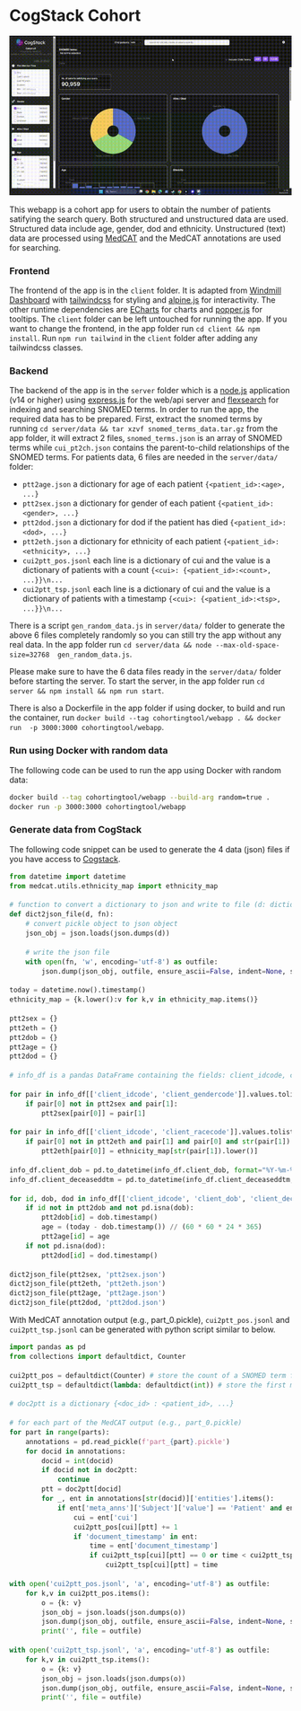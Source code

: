 # CogStack Cohort

![demo](cohort_dark_mode_demo.gif)

This webapp is a cohort app for users to obtain the number of patients satifying the search query. Both structured and unstructured data are used. Structured data include age, gender, dod and ethnicity. Unstructured (text) data are processed using [MedCAT](https://github.com/CogStack/MedCAT) and the MedCAT annotations are used for searching.

### Frontend
The frontend of the app is in the `client` folder. It is adapted from [Windmill Dashboard](https://windmillui.com/dashboard-html) with [tailwindcss](https://tailwindcss.com/) for styling and [alpine.js](https://alpinejs.dev/) for interactivity. The other runtime dependencies are [ECharts](https://echarts.apache.org/en/index.html) for charts and [popper.js](https://popper.js.org/) for tooltips. The `client` folder can be left untouched for running the app. If you want to change the frontend, in the app folder run `cd client && npm install`. Run `npm run tailwind` in the `client` folder after adding any tailwindcss classes.

### Backend
The backend of the app is in the `server` folder which is a [node.js](https://nodejs.org/en/) application (v14 or higher) using [express.js](https://expressjs.com/) for the web/api server and [flexsearch](https://github.com/nextapps-de/flexsearch) for indexing and searching SNOMED terms. In order to run the app, the required data has to be prepared. First, extract the snomed terms by running `cd server/data && tar xzvf snomed_terms_data.tar.gz` from the app folder, it will extract 2 files, `snomed_terms.json` is an array of SNOMED terms while  `cui_pt2ch.json` contains the parent-to-child relationships of the SNOMED terms. For patients data, 6 files are needed in the `server/data/` folder:
- `ptt2age.json` a dictionary for age of each patient `{<patient_id>:<age>, ...}`
- `ptt2sex.json` a dictionary for gender of each patient `{<patient_id>:<gender>, ...}`
- `ptt2dod.json` a dictionary for dod if the patient has died `{<patient_id>:<dod>, ...}`
- `ptt2eth.json` a dictionary for ethnicity of each patient `{<patient_id>:<ethnicity>, ...}`
- `cui2ptt_pos.jsonl` each line is a dictionary of cui and the value is a dictionary of patients with a count `{<cui>: {<patient_id>:<count>, ...}}\n...`
- `cui2ptt_tsp.jsonl` each line is a dictionary of cui and the value is a dictionary of patients with a timestamp `{<cui>: {<patient_id>:<tsp>, ...}}\n...`

There is a script `gen_random_data.js` in `server/data/` folder to generate the above 6 files completely randomly so you can still try the app without any real data. In the app folder run `cd server/data && node --max-old-space-size=32768  gen_random_data.js`.

Please make sure to have the 6 data files ready in the `server/data/` folder before starting the server. To start the server, in the app folder run `cd server && npm install && npm run start`. 

There is also a Dockerfile in the app folder if using docker, to build and run the container, run `docker build --tag cohortingtool/webapp . && docker run  -p 3000:3000 cohortingtool/webapp`.

### Run using Docker with random data
The following code can be used to run the app using Docker with random data:
```bash
docker build --tag cohortingtool/webapp --build-arg random=true .
docker run -p 3000:3000 cohortingtool/webapp
```

### Generate data from CogStack
The following code snippet can be used to generate the 4 data (json) files if you have access to [Cogstack](https://github.com/CogStack).
```python
from datetime import datetime
from medcat.utils.ethnicity_map import ethnicity_map

# function to convert a dictionary to json and write to file (d: dictionary, fn: string (filename))
def dict2json_file(d, fn):
    # convert pickle object to json object
    json_obj = json.loads(json.dumps(d))

    # write the json file
    with open(fn, 'w', encoding='utf-8') as outfile:
        json.dump(json_obj, outfile, ensure_ascii=False, indent=None, separators=(',',':'))

today = datetime.now().timestamp()
ethnicity_map = {k.lower():v for k,v in ethnicity_map.items()}

ptt2sex = {}
ptt2eth = {}
ptt2dob = {}
ptt2age = {}
ptt2dod = {}

# info_df is a pandas DataFrame containing the fields: client_idcode, client_gendercode, client_racecode, client_dob, client_deceaseddtm

for pair in info_df[['client_idcode', 'client_gendercode']].values.tolist():
    if pair[0] not in ptt2sex and pair[1]:
        ptt2sex[pair[0]] = pair[1]

for pair in info_df[['client_idcode', 'client_racecode']].values.tolist():
    if pair[0] not in ptt2eth and pair[1] and pair[0] and str(pair[1]).lower() in ethnicity_map:
        ptt2eth[pair[0]] = ethnicity_map[str(pair[1]).lower()]

info_df.client_dob = pd.to_datetime(info_df.client_dob, format="%Y-%m-%dT%H:%M:%S.%f%z", utc=True)
info_df.client_deceaseddtm = pd.to_datetime(info_df.client_deceaseddtm, format="%Y-%m-%dT%H:%M:%S.%f%z", utc=True)

for id, dob, dod in info_df[['client_idcode', 'client_dob', 'client_deceaseddtm']].values:
    if id not in ptt2dob and not pd.isna(dob):
        ptt2dob[id] = dob.timestamp()
        age = (today - dob.timestamp()) // (60 * 60 * 24 * 365)
        ptt2age[id] = age
    if not pd.isna(dod):
        ptt2dod[id] = dod.timestamp()

dict2json_file(ptt2sex, 'ptt2sex.json')
dict2json_file(ptt2eth, 'ptt2eth.json')
dict2json_file(ptt2age, 'ptt2age.json')
dict2json_file(ptt2dod, 'ptt2dod.json')
```

With MedCAT annotation output (e.g., part_0.pickle), `cui2ptt_pos.jsonl` and `cui2ptt_tsp.jsonl` can be generated with python script similar to below.

```python
import pandas as pd
from collections import defaultdict, Counter

cui2ptt_pos = defaultdict(Counter) # store the count of a SNOMED term for a patient
cui2ptt_tsp = defaultdict(lambda: defaultdict(int)) # store the first mention timestamp of a SNOMED term for a pateint

# doc2ptt is a dictionary {<doc_id> : <patient_id>, ...}

# for each part of the MedCAT output (e.g., part_0.pickle)
for part in range(parts):
    annotations = pd.read_pickle(f'part_{part}.pickle')
    for docid in annotations:
        docid = int(docid)
        if docid not in doc2ptt:
            continue
        ptt = doc2ptt[docid]
        for _, ent in annotations[str(docid)]['entities'].items():
            if ent['meta_anns']['Subject']['value'] == 'Patient' and ent['meta_anns']['Presence']['value'] == 'True' and ent['meta_anns']['Time']['value'] != 'Future':
                cui = ent['cui']
                cui2ptt_pos[cui][ptt] += 1
                if 'document_timestamp' in ent:
                    time = ent['document_timestamp']
                    if cui2ptt_tsp[cui][ptt] == 0 or time < cui2ptt_tsp[cui][ptt]:
                        cui2ptt_tsp[cui][ptt] = time

with open('cui2ptt_pos.jsonl', 'a', encoding='utf-8') as outfile:
    for k,v in cui2ptt_pos.items():
        o = {k: v}
        json_obj = json.loads(json.dumps(o))
        json.dump(json_obj, outfile, ensure_ascii=False, indent=None, separators=(',',':'))
        print('', file = outfile)

with open('cui2ptt_tsp.jsonl', 'a', encoding='utf-8') as outfile:
    for k,v in cui2ptt_tsp.items():
        o = {k: v}
        json_obj = json.loads(json.dumps(o))
        json.dump(json_obj, outfile, ensure_ascii=False, indent=None, separators=(',',':'))
        print('', file = outfile)

```
